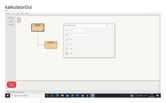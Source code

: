 kalkulatorGui
[![N|Solid](https://github.com/rezaaulia552/kalkulatorGui/blob/master/sc1.png)](https://github.com/rezaaulia552/kalkulatorGui/blob/master/sc1.png)
